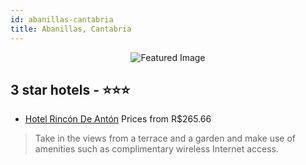 ```yaml
---
id: abanillas-cantabria
title: Abanillas, Cantabria
---
```


<center><img src="https://i.travelapi.com/hotels/18000000/17930000/17924200/17924181/61e66a09_z.jpg" alt="Featured Image" /></center>


##  3 star hotels - ⭐️⭐️⭐️

-    [Hotel Rincón De Antón](https://us.hurb.com/hotels/abanillas/hotel-rincon-de-anton-JNP-JP636422?cmp=18055) Prices from R$265.66
   > Take in the views from a terrace and a garden and make use of amenities such as complimentary wireless Internet access.
